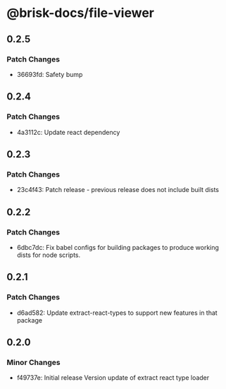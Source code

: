 # @brisk-docs/file-viewer

## 0.2.5

### Patch Changes

- 36693fd: Safety bump

## 0.2.4

### Patch Changes

- 4a3112c: Update react dependency

## 0.2.3

### Patch Changes

- 23c4f43: Patch release - previous release does not include built dists

## 0.2.2

### Patch Changes

- 6dbc7dc: Fix babel configs for building packages to produce working dists for node scripts.

## 0.2.1

### Patch Changes

- d6ad582: Update extract-react-types to support new features in that package

## 0.2.0

### Minor Changes

- f49737e: Initial release
  Version update of extract react type loader
